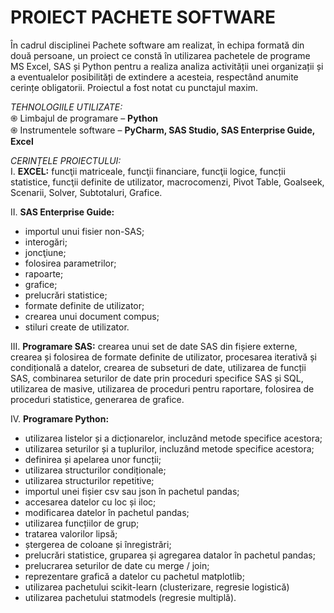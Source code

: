 # PROIECT PACHETE SOFTWARE

În cadrul disciplinei Pachete software am realizat, în echipa formată din două persoane, un proiect ce constă în utilizarea pachetele de programe MS Excel, SAS și Python pentru a realiza analiza activității unei organizații și a eventualelor posibilități de extindere a acesteia, respectând anumite cerințe obligatorii. Proiectul a fost notat cu punctajul maxim.

*TEHNOLOGIILE UTILIZATE:*  <br />
֍ Limbajul de programare – **Python** <br />
֍ Instrumentele software – **PyCharm, SAS Studio, SAS Enterprise Guide, Excel** <br />

*CERINȚELE PROIECTULUI:* <br />
I. **EXCEL:** funcţii matriceale, funcţii financiare, funcţii logice, funcții statistice, funcţii definite de utilizator, macrocomenzi, Pivot Table, Goalseek, Scenarii, Solver, Subtotaluri, Grafice.

II. **SAS Enterprise Guide:**
-	importul unui fisier non-SAS; 
-	interogări;
-	joncţiune;
-	folosirea parametrilor;
-	rapoarte;
-	grafice;
-	prelucrări statistice;
-	formate definite de utilizator;
-	crearea unui document compus;
-	stiluri create de utilizator.

III. **Programare SAS:** crearea unui set de date SAS din fișiere externe, crearea și folosirea de formate definite de utilizator, procesarea iterativă și condițională a datelor, crearea de subseturi de date, utilizarea de funcții SAS, combinarea seturilor de date prin proceduri specifice SAS și SQL, utilizarea de masive, utilizarea de proceduri pentru raportare, folosirea de proceduri statistice, generarea de grafice.

IV. **Programare Python:**
-	utilizarea listelor și a dicționarelor, incluzând metode specifice acestora;
-	utilizarea seturilor și a tuplurilor, incluzând metode specifice acestora;
-	definirea și apelarea unor funcții;
-	utilizarea structurilor condiționale;
-	utilizarea structurilor repetitive;
-	importul unei fișier csv sau json în pachetul pandas;
-	accesarea datelor cu loc și iloc;
-	modificarea datelor în pachetul pandas;
-	utilizarea funcțiilor de grup;
-	tratarea valorilor lipsă;
-	ștergerea de coloane și înregistrări;
-	prelucrări statistice, gruparea și agregarea datalor în pachetul pandas;
-	prelucrarea seturilor de date cu merge / join;
-	reprezentare grafică a datelor cu pachetul matplotlib;
-	utilizarea pachetului scikit-learn (clusterizare, regresie logistică)
-	utilizarea pachetului statmodels (regresie multiplă).


